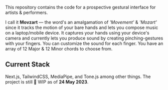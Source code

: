 This repository contains the code for a prospective gestural interface for artists & performers. 

I call it **Movzart** — the word's an amalgamation of _'Movement'_ & _'Mozart'_ since it tracks the motion of your bare hands and lets you compose music on a laptop/mobile device. It captures your hands using your device's camera and currently lets you produce sound by creating pinching-gestures with your fingers. You can customize the sound for each finger. You have an array of 12 Major & 12 Minor chords to choose from.

## Current Stack
Next.js, TailwindCSS, MediaPipe, and Tone.js among other things. The project is still 🚧 WIP as of **24 May 2023**. 
